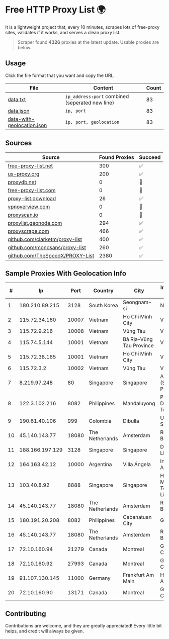 
# Free HTTP Proxy List 🌍

It is a lightweight project that, every 10 minutes, scrapes lots of free-proxy sites, validates if it works, and serves a clean proxy list.


> Scraper found **4326** proxies at the latest update. Usable proxies are below.

## Usage

Click the file format that you want and copy the URL.


|File|Content|Count|
|----|-------|-----|
|[data.txt](https://raw.githubusercontent.com/themiralay/Proxy-List-World/master/data.txt)|`ip_address:port` combined (seperated new line)|83|
|[data.json](https://raw.githubusercontent.com/themiralay/Proxy-List-World/master/data.json)|`ip, port`|83|
|[data-with-geolocation.json](https://raw.githubusercontent.com/themiralay/Proxy-List-World/master/data-with-geolocation.json)|`ip, port, geolocation`|83|

## Sources

|Source|Found Proxies|Succeed|
|------|-------------|-------|
|[free-proxy-list.net](https://free-proxy-list.net)|300|✅|
|[us-proxy.org](https://www.us-proxy.org)|200|✅|
|[proxydb.net](http://proxydb.net)|0|🚫|
|[free-proxy-list.com](https://free-proxy-list.com/?page=&port=&type%5B%5D=http&type%5B%5D=https&up_time=0&search=Search)|0|🚫|
|[proxy-list.download](https://www.proxy-list.download/HTTP)|26|✅|
|[vpnoverview.com](https://vpnoverview.com/privacy/anonymous-browsing/free-proxy-servers)|0|🚫|
|[proxyscan.io](https://www.proxyscan.io)|0|🚫|
|[proxylist.geonode.com](https://proxylist.geonode.com/api/proxy-list?limit=300&page=1&sort_by=lastChecked&sort_type=desc&protocols=http,https)|294|✅|
|[proxyscrape.com](https://api.proxyscrape.com/v2/?request=displayproxies&protocol=http&timeout=10000&country=all&ssl=all&anonymity=all)|466|✅|
|[github.com/clarketm/proxy-list](https://raw.githubusercontent.com/clarketm/proxy-list/master/proxy-list-raw.txt)|400|✅|
|[github.com/monosans/proxy-list](https://raw.githubusercontent.com/monosans/proxy-list/main/proxies/http.txt)|260|✅|
|[github.com/TheSpeedX/PROXY-List](https://raw.githubusercontent.com/TheSpeedX/PROXY-List/master/http.txt)|2380|✅|


## Sample Proxies With Geolocation Info

|#|Ip|Port|Country|City|Internet Service Provider|
|-|--|----|-------|----|-------------------------|
|1|180.210.89.215|3128|South Korea|Seongnam-si|NHNCLOUD|
|2|115.72.34.160|10007|Vietnam|Ho Chi Minh City|VIETELmetro|
|3|115.72.9.216|10008|Vietnam|Vũng Tàu|VIETELmetro|
|4|115.74.5.144|10001|Vietnam|Bà Rịa–Vũng Tàu Province|VIETELxdsl|
|5|115.72.38.165|10001|Vietnam|Ho Chi Minh City|VIETELmetro|
|6|115.72.3.2|10002|Vietnam|Vũng Tàu|VIETELmetro|
|7|8.219.97.248|80|Singapore|Singapore|Alibaba Cloud (Singapore) Private Limited|
|8|122.3.102.216|8082|Philippines|Mandaluyong|Philippine Long Distance Telephone Co.|
|9|190.61.40.106|999|Colombia|Dibulla|Ufinet Panama S.A.|
|10|45.140.143.77|18080|The Netherlands|Amsterdam|RoyaleHosting BV|
|11|188.166.197.129|3128|Singapore|Singapore|DigitalOcean, LLC|
|12|164.163.42.12|10000|Argentina|Villa Ángela|Interret Villa Angela SRL|
|13|103.40.8.92|8888|Singapore|Singapore|HONG KONG Megalayer Technology Co., Limited|
|14|45.140.143.77|18080|The Netherlands|Amsterdam|RoyaleHosting BV|
|15|180.191.20.208|8082|Philippines|Cabanatuan City|Globe Telecom|
|16|45.140.143.77|18080|The Netherlands|Amsterdam|RoyaleHosting BV|
|17|72.10.160.94|21279|Canada|Montreal|GloboTech Communications|
|18|72.10.160.92|27993|Canada|Montreal|GloboTech Communications|
|19|91.107.130.145|11000|Germany|Frankfurt Am Main|Hetzner Online AG|
|20|72.10.160.90|13171|Canada|Montreal|GloboTech Communications|



## Contributing

Contributions are welcome, and they are greatly appreciated! Every
little bit helps, and credit will always be given.

